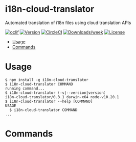 i18n-cloud-translator
=====================

Automated translation of i18n files using cloud translation APIs

[![oclif](https://img.shields.io/badge/cli-oclif-brightgreen.svg)](https://oclif.io)
[![Version](https://img.shields.io/npm/v/i18n-cloud-translator.svg)](https://npmjs.org/package/i18n-cloud-translator)
[![CircleCI](https://circleci.com/gh/https://github.com/fusion2004/i18n-cloud-translator/tree/master.svg?style=shield)](https://circleci.com/gh/https://github.com/fusion2004/i18n-cloud-translator/tree/master)
[![Downloads/week](https://img.shields.io/npm/dw/i18n-cloud-translator.svg)](https://npmjs.org/package/i18n-cloud-translator)
[![License](https://img.shields.io/npm/l/i18n-cloud-translator.svg)](https://github.com/https://github.com/fusion2004/i18n-cloud-translator/blob/master/package.json)

<!-- toc -->
* [Usage](#usage)
* [Commands](#commands)
<!-- tocstop -->
# Usage
<!-- usage -->
```sh-session
$ npm install -g i18n-cloud-translator
$ i18n-cloud-translator COMMAND
running command...
$ i18n-cloud-translator (-v|--version|version)
i18n-cloud-translator/0.3.1 darwin-x64 node-v10.20.1
$ i18n-cloud-translator --help [COMMAND]
USAGE
  $ i18n-cloud-translator COMMAND
...
```
<!-- usagestop -->
# Commands
<!-- commands -->

<!-- commandsstop -->
